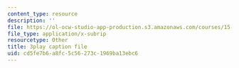 ```yaml
---
content_type: resource
description: ''
file: https://ol-ocw-studio-app-production.s3.amazonaws.com/courses/15-s12-blockchain-and-money-fall-2018/cd5fe7b6a8fc5c56273c1969ba13ebc6_vPJ8oQ99r9c.srt
file_type: application/x-subrip
resourcetype: Other
title: 3play caption file
uid: cd5fe7b6-a8fc-5c56-273c-1969ba13ebc6
---
```

